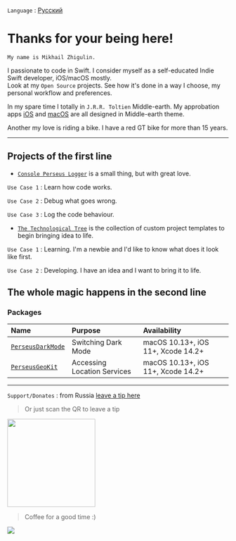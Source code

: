 `Language` : [Русский](/README_RU.md)

# Thanks for your being here!

`My name is Mikhail Zhigulin.` 

I passionate to code in Swift. I consider myself as a self-educated Indie Swift developer, iOS/macOS mostly.</br>
Look at my `Open Source` projects. See how it's done in a way I choose, my personal workflow and preferences.</br>

In my spare time I totally in `J.R.R. Toltien` Middle-earth.
My approbation apps [iOS](https://github.com/perseusrealdeal/TheOneRing) and [macOS](https://github.com/perseusrealdeal/Arkenstone) are all designed in Middle-earth theme.

Another my love is riding a bike. I have a red GT bike for more than 15 years.

---

## Projects of the first line

- [`Console Perseus Logger`](https://github.com/perseusrealdeal/ConsolePerseusLogger) is a small thing, but with great love.

`Use Case 1` : Learn how code works.

`Use Case 2` : Debug what goes wrong.

`Use Case 3` : Log the code behaviour.

- [`The Technological Tree`](https://github.com/perseusrealdeal/TheTechnologicalTree) is the collection of custom project templates to begin bringing idea to life.

`Use Case 1` : Learning. I'm a newbie and I'd like to know what does it look like first.

`Use Case 2` : Developing. I have an idea and I want to bring it to life.

## The whole magic happens in the second line

### Packages

| Name                                                                     | Purpose                     | Availability                       |
|:-------------------------------------------------------------------------|:----------------------------|:-----------------------------------|
| [`PerseusDarkMode`](https://github.com/perseusrealdeal/PerseusDarkMode)  | Switching Dark Mode         | macOS 10.13+, iOS 11+, Xcode 14.2+ |
| [`PerseusGeoKit`](https://github.com/perseusrealdeal/PerseusGeoKit)      | Accessing Location Services | macOS 10.13+, iOS 11+, Xcode 14.2+ |

---

`Support/Donates` : from Russia [leave a tip here](https://spasibomir.ru/pay/18822)

> Or just scan the QR to leave a tip

<a href="https://spasibomir.ru/pay/18822"><img src="https://spasibomir.ru/user/qr-code/19/18822.png?v=4" width="200" style="max-width: 100%;"/></a>

> Coffee for a good time :)

<a href="https://www.buymeacoffee.com/perseusrealdeal"><img src="https://img.buymeacoffee.com/button-api/?text=Сoffee&emoji=&slug=perseusrealdeal&button_colour=000000&font_colour=ffffff&outline_colour=ffffff&coffee_colour=FFDD00" /></a>
